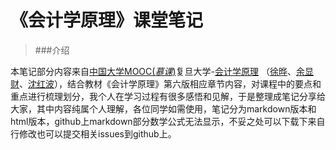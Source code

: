 # 《会计学原理》课堂笔记
> ###介绍

本笔记部分内容来自[中国大学MOOC(*慕课*)](https://www.icourse163.org/)复旦大学-[会计学原理](https://www.icourse163.org/course/FUDAN-1002698005) （[徐晔](https://www.icourse163.org/u/mooc1523340721829)、[余显财](https://www.icourse163.org/u/mooc1534398219526)、[沈红波](https://www.icourse163.org/u/mooc17452123713270741)），结合教材《会计学原理》第六版相应章节内容，对课程中的要点和重点进行梳理划分，我个人在学习过程有很多感悟和见解，于是整理成笔记分享给大家，其中内容纯属个人理解，各位同学如需使用，笔记分为markdown版本和html版本，github上markdown部分数学公式无法显示，不妥之处可以下载下来自行修改也可以提交相关issues到github上。
